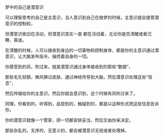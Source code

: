 梦中的自己是潜意识

可以理智思考的自己是主意识，当人意识到自己在做梦的时候，主意识就会接管潜意识的控制权，

但潜意识依旧在活动，但潜意识其实一直 都在活动着，无论你是否清醒或者沉睡、昏迷。

在清醒的时候，人可以接收到身边的一切事物和控制身体，都是你的主意识通过潜意识，让大脑发布指令，操控着自身的一切。

你感受到的风，吹过来，就是潜意识通过身体接收到的那些“数据”，

那些毛孔轻颤，微风拂过皮肤，通过神经传导到大脑，然后潜意识处理这些“信息”，

然后传输给你的主意识，然后你就会意识到，这个时候有风吹过来了。

同理，你看到的，听得到，品尝到的，触碰到的，都是以这种形式把这些信息告诉你。

你的潜意识就像一个管家，把一切都安排妥当，然后交由你来决定。

那些杂乱的，无序的，无意义的，都会被潜意识无视或者处理掉。
